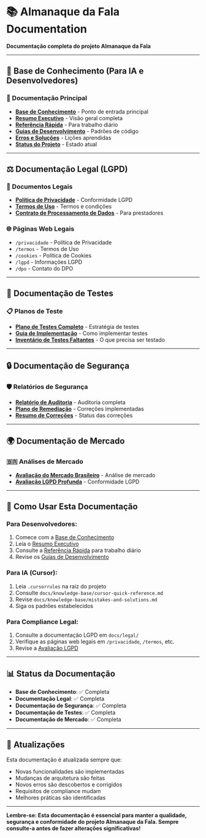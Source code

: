 # 📚 Almanaque da Fala Documentation

**Documentação completa do projeto Almanaque da Fala**

---

## 🧠 **Base de Conhecimento (Para IA e Desenvolvedores)**

### **📖 Documentação Principal**
- **[Base de Conhecimento](./knowledge-base/index.md)** - Ponto de entrada principal
- **[Resumo Executivo](./knowledge-base/SUMMARY.md)** - Visão geral completa
- **[Referência Rápida](./knowledge-base/cursor-quick-reference.md)** - Para trabalho diário
- **[Guias de Desenvolvimento](./knowledge-base/development-guidelines.md)** - Padrões de código
- **[Erros e Soluções](./knowledge-base/mistakes-and-solutions.md)** - Lições aprendidas
- **[Status do Projeto](./knowledge-base/project-status.md)** - Estado atual

---

## ⚖️ **Documentação Legal (LGPD)**

### **📄 Documentos Legais**
- **[Política de Privacidade](./legal/politica-privacidade.md)** - Conformidade LGPD
- **[Termos de Uso](./legal/termos-uso.md)** - Termos e condições
- **[Contrato de Processamento de Dados](./legal/contrato-processamento-dados.md)** - Para prestadores

### **🌐 Páginas Web Legais**
- `/privacidade` - Política de Privacidade
- `/termos` - Termos de Uso
- `/cookies` - Política de Cookies
- `/lgpd` - Informações LGPD
- `/dpo` - Contato do DPO

---

## 🧪 **Documentação de Testes**

### **📋 Planos de Teste**
- **[Plano de Testes Completo](./comprehensive-test-plan.md)** - Estratégia de testes
- **[Guia de Implementação](./testing-implementation-guide.md)** - Como implementar testes
- **[Inventário de Testes Faltantes](./missing-tests-inventory.md)** - O que precisa ser testado

---

## 🔒 **Documentação de Segurança**

### **🛡️ Relatórios de Segurança**
- **[Relatório de Auditoria](./security/security-audit-report.md)** - Auditoria completa
- **[Plano de Remediação](./security/security-remediation-plan.md)** - Correções implementadas
- **[Resumo de Correções](./security/security-fixes-summary.md)** - Status das correções

---

## 🌍 **Documentação de Mercado**

### **🇧🇷 Análises de Mercado**
- **[Avaliação do Mercado Brasileiro](./assessments/brazil-market-assessment.md)** - Análise de mercado
- **[Avaliação LGPD Profunda](./assessments/lgpd-deep-assessment.md)** - Conformidade LGPD

---

## 🚀 **Como Usar Esta Documentação**

### **Para Desenvolvedores:**
1. Comece com a [Base de Conhecimento](./knowledge-base/index.md)
2. Leia o [Resumo Executivo](./knowledge-base/SUMMARY.md)
3. Consulte a [Referência Rápida](./knowledge-base/cursor-quick-reference.md) para trabalho diário
4. Revise os [Guias de Desenvolvimento](./knowledge-base/development-guidelines.md)

### **Para IA (Cursor):**
1. Leia `.cursorrules` na raiz do projeto
2. Consulte `docs/knowledge-base/cursor-quick-reference.md`
3. Revise `docs/knowledge-base/mistakes-and-solutions.md`
4. Siga os padrões estabelecidos

### **Para Compliance Legal:**
1. Consulte a documentação LGPD em `docs/legal/`
2. Verifique as páginas web legais em `/privacidade`, `/termos`, etc.
3. Revise a [Avaliação LGPD](./assessments/lgpd-deep-assessment.md)

---

## 📊 **Status da Documentação**

- **Base de Conhecimento**: ✅ Completa
- **Documentação Legal**: ✅ Completa
- **Documentação de Segurança**: ✅ Completa
- **Documentação de Testes**: ✅ Completa
- **Documentação de Mercado**: ✅ Completa

---

## 🔄 **Atualizações**

Esta documentação é atualizada sempre que:
- Novas funcionalidades são implementadas
- Mudanças de arquitetura são feitas
- Novos erros são descobertos e corrigidos
- Requisitos de compliance mudam
- Melhores práticas são identificadas

---

**Lembre-se: Esta documentação é essencial para manter a qualidade, segurança e conformidade do projeto Almanaque da Fala. Sempre consulte-a antes de fazer alterações significativas!**